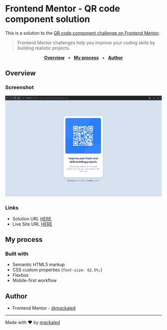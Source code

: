 <!-- markdownlint-disable MD033 -->
# Frontend Mentor - QR code component solution

This is a solution to the [QR code component challenge on Frontend Mentor](https://www.frontendmentor.io/challenges/qr-code-component-iux_sIO_H).

> Frontend Mentor challenges help you improve your coding skills by building realistic projects.

<div align="center">

[**Overview**](#overview) &nbsp;&nbsp;**•**&nbsp;&nbsp;
[**My process**](#my-process) &nbsp;&nbsp;**•**&nbsp;&nbsp;
[**Author**](#author)


</div>

## Overview

### Screenshot

![preview image](.github/assets/preview.png)

### Links

- Solution URL [HERE](https://github.com/mgckaled/frontend-mentor-challenges/tree/main/qr-code-component/template)
- Live Site URL [HERE](https://mgckaled.github.io/frontend-mentor-challenges/qr-code-component/template/)

## My process

### Built with

- Semantic HTML5 markup
- CSS custom properties (`font-size: 62.5%;`)
- Flexbox
- Mobile-first workflow

## Author

- Frontend Mentor - [@mgckaled](https://www.frontendmentor.io/profile/mgckaled)

---

Made with ❤️ by [mgckaled](https://github.com/mgckaled)
